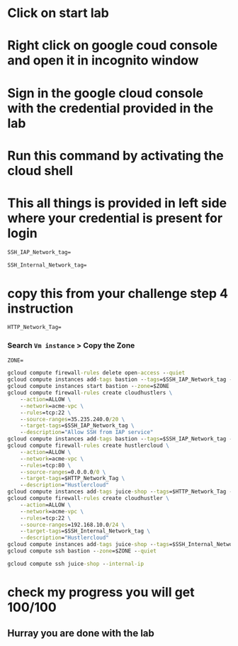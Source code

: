 # Click on start lab
# Right click on google coud console and open it in incognito window
# Sign in the google cloud console with the credential provided in the lab
# Run this command by activating the cloud shell
# This all things is provided in left side where your credential is present for login
```cmd
SSH_IAP_Network_tag=
```
```cmd
SSH_Internal_Network_tag=
```
# copy this from your challenge step 4 instruction
```cmd
HTTP_Network_Tag=
```
### Search ```Vm instance``` > Copy the Zone 
```cmd
ZONE=
```
```cmd
gcloud compute firewall-rules delete open-access --quiet
gcloud compute instances add-tags bastion --tags=$SSH_IAP_Network_tag --zone=$ZONE
gcloud compute instances start bastion --zone=$ZONE
gcloud compute firewall-rules create cloudhustlers \
    --action=ALLOW \
    --network=acme-vpc \
    --rules=tcp:22 \
    --source-ranges=35.235.240.0/20 \
    --target-tags=$SSH_IAP_Network_tag \
    --description="Allow SSH from IAP service" 
gcloud compute instances add-tags bastion --tags=$SSH_IAP_Network_tag --zone=$ZONE
gcloud compute firewall-rules create hustlercloud \
    --action=ALLOW \
    --network=acme-vpc \
    --rules=tcp:80 \
    --source-ranges=0.0.0.0/0 \
    --target-tags=$HTTP_Network_Tag \
    --description="Hustlercloud"
gcloud compute instances add-tags juice-shop --tags=$HTTP_Network_Tag --zone=$ZONE
gcloud compute firewall-rules create cloudhustler \
    --action=ALLOW \
    --network=acme-vpc \
    --rules=tcp:22 \
    --source-ranges=192.168.10.0/24 \
    --target-tags=$SSH_Internal_Network_tag \
    --description="Hustlercloud"
gcloud compute instances add-tags juice-shop --tags=$SSH_Internal_Network_tag --zone=$ZONE
gcloud compute ssh bastion --zone=$ZONE --quiet
```
```cmd
gcloud compute ssh juice-shop --internal-ip
```

# check my progress you will get 100/100
## Hurray you are done with the lab
